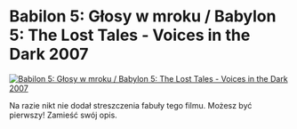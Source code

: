 Babilon 5: Głosy w mroku / Babylon 5: The Lost Tales - Voices in the Dark 2007 
=============
[![Babilon 5: Głosy w mroku / Babylon 5: The Lost Tales - Voices in the Dark 2007 ](http://vidos.pl/images/player.gif)](http://vidos.pl/babilon-5-glosy-w-mroku-babylon-5-the-lost-tales-voices-in-the-dark-2007)

 Na razie nikt nie dodał streszczenia fabuły tego filmu. Możesz być pierwszy! Zamieść swój opis.

